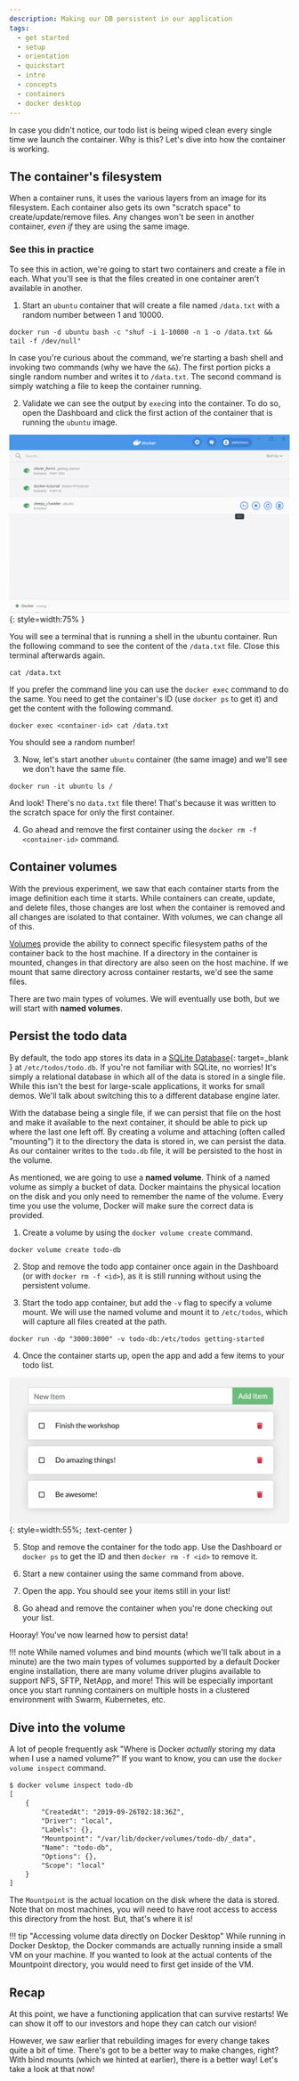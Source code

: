 ```yaml
---
description: Making our DB persistent in our application
tags:
  - get started
  - setup
  - orientation
  - quickstart
  - intro
  - concepts
  - containers
  - docker desktop
---
```


In case you didn't notice, our todo list is being wiped clean every single time
we launch the container. Why is this? Let's dive into how the container is
working.

## The container's filesystem

When a container runs, it uses the various layers from an image for its
filesystem. Each container also gets its own "scratch space" to
create/update/remove files. Any changes won't be seen in another container,
_even if_ they are using the same image.

### See this in practice

To see this in action, we're going to start two containers and create a file in
each. What you'll see is that the files created in one container aren't
available in another.

1. Start an `ubuntu` container that will create a file named `/data.txt` with a
random number between 1 and 10000.

```shell
docker run -d ubuntu bash -c "shuf -i 1-10000 -n 1 -o /data.txt && tail -f /dev/null"
```

In case you're curious about the command, we're starting a bash shell and
invoking two commands (why we have the `&&`). The first portion picks a single
random number and writes it to `/data.txt`. The second command is simply
watching a file to keep the container running.

2. Validate we can see the output by `exec`ing into the container. To do so,
open the Dashboard and click the first action of the container that is running
the `ubuntu` image.

![Dashboard open CLI into ubuntu container](../assets/images/get-started/dashboard-open-cli-ubuntu.png){: style=width:75% }

You will see a terminal that is running a shell in the ubuntu container. Run
the following command to see the content of the `/data.txt` file. Close this
terminal afterwards again.

```shell
cat /data.txt
```

If you prefer the command line you can use the `docker exec` command to do the
same. You need to get the container's ID (use `docker ps` to get it) and get
the content with the following command.

```shell
docker exec <container-id> cat /data.txt
```

You should see a random number!

3. Now, let's start another `ubuntu` container (the same image) and we'll see
we don't have the same file.

```shell
docker run -it ubuntu ls /
```

And look! There's no `data.txt` file there! That's because it was written to
the scratch space for only the first container.

4. Go ahead and remove the first container using the
`docker rm -f <container-id>` command.

## Container volumes

With the previous experiment, we saw that each container starts from the image
definition each time it starts. While containers can create, update, and delete
files, those changes are lost when the container is removed and all changes are
isolated to that container. With volumes, we can change all of this.

[Volumes](../../storage/volumes.md) provide the ability to connect specific
filesystem paths of the container back to the host machine. If a directory in
the container is mounted, changes in that directory are also seen on the host
machine. If we mount that same directory across container restarts, we'd see
the same files.

There are two main types of volumes. We will eventually use both, but we will
start with **named volumes**.

## Persist the todo data

By default, the todo app stores its data in a [SQLite Database](https://www.sqlite.org/index.html){: target=_blank }
at `/etc/todos/todo.db`. If you're not familiar with SQLite, no worries! It's
simply a relational database in which all of the data is stored in a single file.
While this isn't the best for large-scale applications, it works for small
demos. We'll talk about switching this to a different database engine later.

With the database being a single file, if we can persist that file on the host
and make it available to the next container, it should be able to pick up where
the last one left off. By creating a volume and attaching (often called "mounting")
it to the directory the data is stored in, we can persist the data. As our
container writes to the `todo.db` file, it will be persisted to the host in the
volume.

As mentioned, we are going to use a **named volume**. Think of a named volume
as simply a bucket of data. Docker maintains the physical location on the disk
and you only need to remember the name of the volume. Every time you use the
volume, Docker will make sure the correct data is provided.

1. Create a volume by using the `docker volume create` command.

```shell
docker volume create todo-db
```

2. Stop and remove the todo app container once again in the Dashboard
(or with `docker rm -f <id>`), as it is still running without using the
persistent volume.

3. Start the todo app container, but add the `-v` flag to specify a volume
mount. We will use the named volume and mount
it to `/etc/todos`, which will capture all files created at the path.

```shell
docker run -dp "3000:3000" -v todo-db:/etc/todos getting-started
```

4. Once the container starts up, open the app and add a few items to your todo
list.

![Items added to todo list](../assets/images/get-started/items-added.png){: style=width:55%; .text-center }

5. Stop and remove the container for the todo app. Use the Dashboard or
`docker ps` to get the ID and then `docker rm -f <id>` to remove it.

6. Start a new container using the same command from above.

7. Open the app. You should see your items still in your list!

8. Go ahead and remove the container when you're done checking out your list.

Hooray! You've now learned how to persist data!

!!! note
    While named volumes and bind mounts (which we'll talk about in a minute)
    are the two main types of volumes supported by a default Docker engine
    installation, there are many volume driver plugins available to support
    NFS, SFTP, NetApp, and more! This will be especially important once you
    start running containers on multiple hosts in a clustered environment with
    Swarm, Kubernetes, etc.

## Dive into the volume

A lot of people frequently ask "Where is Docker _actually_ storing my data when
I use a named volume?" If you want to know, you can use the
`docker volume inspect` command.

```shell
$ docker volume inspect todo-db
[
    {
        "CreatedAt": "2019-09-26T02:18:36Z",
        "Driver": "local",
        "Labels": {},
        "Mountpoint": "/var/lib/docker/volumes/todo-db/_data",
        "Name": "todo-db",
        "Options": {},
        "Scope": "local"
    }
]
```

The `Mountpoint` is the actual location on the disk where the data is stored.
Note that on most machines, you will need to have root access to access this
directory from the host. But, that's where it is!

!!! tip "Accessing volume data directly on Docker Desktop"
    While running in Docker Desktop, the Docker commands are actually running
    inside a small VM on your machine. If you wanted to look at the actual
    contents of the Mountpoint directory, you would need to first get inside
    of the VM.

## Recap

At this point, we have a functioning application that can survive restarts! We
can show it off to our investors and hope they can catch our vision!

However, we saw earlier that rebuilding images for every change takes quite a
bit of time. There's got to be a better way to make changes, right? With bind
mounts (which we hinted at earlier), there is a better way! Let's take a look
at that now!
